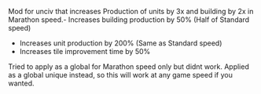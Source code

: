 Mod for unciv that increases Production of units by 3x and building by 2x in Marathon speed.- Increases building production by 50% (Half of Standard speed)
- Increases unit production by 200% (Same as Standard speed)
- Increases tile improvement time by 50%

Tried to apply as a global for Marathon speed only but didnt work. Applied as a global unique instead, so this will work at any game speed if you wanted. 
